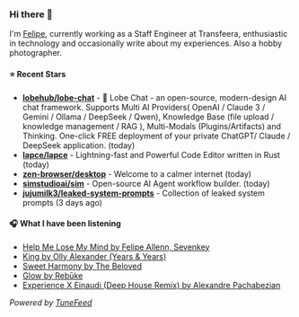 ### Hi there 👋

I'm [Felipe](https://felipevm.com), currently working as a Staff Engineer at Transfeera, enthusiastic in technology and occasionally write about my experiences. Also a hobby photographer.

#### ⭐ Recent Stars
- **[lobehub/lobe-chat](https://github.com/lobehub/lobe-chat)** - 🤯 Lobe Chat - an open-source, modern-design AI chat framework. Supports Multi AI Providers( OpenAI / Claude 3 / Gemini / Ollama / DeepSeek / Qwen), Knowledge Base (file upload / knowledge management / RAG ), Multi-Modals (Plugins/Artifacts) and Thinking. One-click FREE deployment of your private ChatGPT/ Claude / DeepSeek application. (today)
- **[lapce/lapce](https://github.com/lapce/lapce)** - Lightning-fast and Powerful Code Editor written in Rust (today)
- **[zen-browser/desktop](https://github.com/zen-browser/desktop)** - Welcome to a calmer internet (today)
- **[simstudioai/sim](https://github.com/simstudioai/sim)** - Open-source AI Agent workflow builder. (today)
- **[jujumilk3/leaked-system-prompts](https://github.com/jujumilk3/leaked-system-prompts)** - Collection of leaked system prompts (3 days ago)

#### 🎧 What I have been listening
- [Help Me Lose My Mind by Felipe Allenn, Sevenkey](https://open.spotify.com/track/3ZwwR3ep5gkXbkDGtV5UKA)
- [King by Olly Alexander (Years &amp; Years)](https://open.spotify.com/track/3AeicLnm55RqcXGBKYQolM)
- [Sweet Harmony by The Beloved](https://open.spotify.com/track/5lSOVaPDk7x9Ey6c9DqGZx)
- [Glow by Rebūke](https://open.spotify.com/track/5Q9m03fBYtSlKwAUnfZ9RB)
- [Experience X Einaudi (Deep House Remix) by Alexandre Pachabezian](https://open.spotify.com/track/2d1aBjikoXIZZ8LaFon37d)

_Powered by [TuneFeed](https://tunefeed.app?ref=github.com)_

